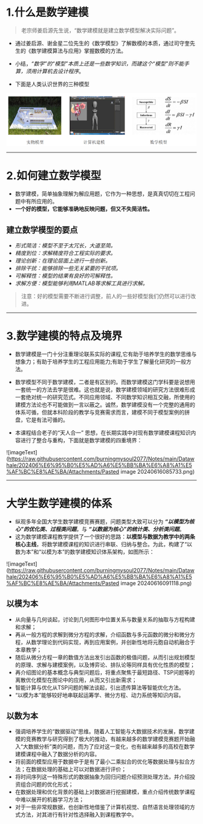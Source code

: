 # 1.什么是数学建模

>  老宗师姜启源先生说，“数学建模就是建立数学模型解决实际问题”。

-  通过姜启源、谢金星二位先生的《数学模型》了解数模的本质，通过司守奎先生的《数学建模算法与应用》掌握数模的方法。
-  小结，*“数学”的“模型”本质上还是一些数学知识，而建这个“模型”则不能手算，须用计算机去设计程序*。

-  下面是人类认识世界的三种模型

![imageText](https://raw.githubusercontent.com/burningmysoul2077/Notes/main/Datawhale/202406%E6%95%B0%E5%AD%A6%E5%BB%BA%E6%A8%A1%E5%AF%BC%E8%AE%BA/Attachments/Pasted%20image%2020240616082615.png)

---

# 2.如何建立数学模型

-  数学建模，简单抽象理解为解应用题，它作为一种思想，是真真切切在工程问题中有所应用的。
-  **一个好的模型，它能够准确地反映问题，但又不失简洁性。**

## 建立数学模型的要点

- *形式简洁：模型不至于太冗长，大道至简。*
- *精度到位：求解精度符合工程实际的要求。*
- *理论创新：在理论层面上进行一些创新。*
- *排除干扰：能够排除一些无关紧要的干扰项。*
- *可解释性：模型的结果有良好的可解释性。*
- *求解方便：模型能够利用MATLAB等求解工具进行求解。*

>  注意：好的模型需要不断进行调整，前人的一些好模型我们仍然可以进行改进。

---

# 3.数学建模的特点及境界

-  数学建模是一门十分注重理论联系实际的课程,它有助于培养学生的数学思维与想象力；有助于培养学生的工程应用能力;有助于学生了解量化研究的一般方法。
-  数学模型不同于数学建模，二者是有区别的。而数学建模这门学科要是说想用一套统一的方法去学是很难。这也就是说，数学建模领域的研究方法很难形成一套绝对统一的研究范式。不同应用领域、不同数学知识相互交融，所使用的建模方法论也不可能做到一言以蔽之。诚然，数学建模没有一个完整的通用的体系可循，但就本科阶段的教学与竞赛需求而言，建模不同于模型案例的拼盘，它是有法可循的。

-  本课程结合老子的“天人合一” 思想，在长期实践中对现有数学建模课程知识内容进行了整合与重构，下面就是数学建模的四重境界：

![imageText](https://raw.githubusercontent.com/burningmysoul2077/Notes/main/Datawhale/202406%E6%95%B0%E5%AD%A6%E5%BB%BA%E6%A8%A1%E5%AF%BC%E8%AE%BA/Attachments/Pasted image 20240616085733.png)

---

# 大学生数学建模的体系

-  纵观多年全国大学生数学建模竞赛赛题，问题类型大致可以分为 ***“以模型为核心”的优化类、过程类问题***，与 ___“以数据为核心”的统计类、分析类问题___。
-  这为数学建模课程教学提供了一个很好的思路：**以模型与数据为教学中的两条核心主线**，将数学建模课程的知识进行串联、归纳与整合。为此，构建了“以数为本”和“以模为本”的数学建模知识体系架构，如图所示：

![imageText](https://raw.githubusercontent.com/burningmysoul2077/Notes/main/Datawhale/202406%E6%95%B0%E5%AD%A6%E5%BB%BA%E6%A8%A1%E5%AF%BC%E8%AE%BA/Attachments/Pasted image 20240616091118.png)

## 以模为本

-  从向量与几何谈起，讨论到几何图形中位置关系与数量关系的抽取与方程构建和求解；
-  再从一般方程的求解到微分方程的求解，介绍函数与多元函数的微分和微分方程，从数学理论到代码实现，再到应用案例，并创新性地将元胞自动机融合于本章教学；
-  随后从微分方程一章的数值方法出发引出函数的极值问题，从而引出规划模型的原理、求解与建模案例，以及博弈论、排队论等同样具有优化性质的模型；
-  再介绍图论的基本概念与典型问题后，将重点聚焦于最短路径、TSP问题等的离散优化模型在图论中的应用，从而又引出新需求；
-  智能计算与优化从TSP问题的解法谈起，引出遗传算法等智能优化方法。
-  “以模为本”能够较好地串联起运筹学、微分方程、动力系统等知识内容。

## 以数为本

- 强调培养学生的“数据驱动”思维。随着人工智能与大数据技术的发展，数学建模的竞赛教学与研究得到了极大的推动，有越来越多的数学建模竞赛题开始融入“大数据分析”类的问题，而为了应对这一变化，也有越来越多的高校在数学建模课程中融入了数据分析的内容。
-  将前面的模型应用于数据中于是有了最小二乘拟合的优化等数据处理与拟合方法；在数据处理的基础上可以对数据进行评价；
-  将时间序列这一特殊形式的数据抽象为回归问题介绍预测处理方法，并介绍投资组合问题的优化形式；
-  在数据处理和优化背景的基础上对数据进行挖掘建模，重点介绍传统数学课程中难以展开的机器学习方法；
-  对于一些非常规数据，也创新性地借鉴了计算机视觉、自然语言处理领域的方式方法，对其进行有针对性选择融入到课程教学中。
